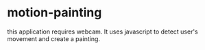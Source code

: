 motion-painting
===============

this application requires webcam. It uses javascript to detect user's movement and create a painting.
